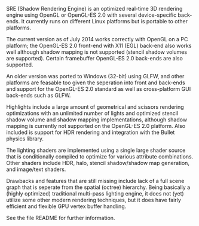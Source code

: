 SRE (Shadow Rendering Engine) is an optimized real-time 3D rendering
engine using OpenGL or OpenGL-ES 2.0 with several device-specific
back-ends. It currently runs on different Linux platforms but is
portable to other platforms.

The current version as of July 2014 works correctly with OpenGL on a PC
platform; the OpenGL-ES 2.0 front-end with X11 (EGL) back-end
also works well although shadow mapping is not supported (stencil shadow
volumes are supported). Certain framebuffer OpenGL-ES 2.0 back-ends are
also supported.

An older version was ported to Windows (32-bit) using GLFW, and other
platforms are feasable too given the seperation into front and back-ends
and support for the OpenGL-ES 2.0 standard as well as cross-platform
GUI back-ends such as GLFW.

Highlights include a large amount of geometrical and scissors rendering
optimizations with an unlimited number of lights and optimized stencil
shadow volume and shadow mapping implementations, although shadow
mapping is currently not supported on the OpenGL-ES 2.0 platform. Also
included is support for HDR rendering and integration with the Bullet
physics library.

The lighting shaders are implemented using a single large shader source
that is conditionally compiled to optimize for various attribute
combinations. Other shaders include HDR, halo, stencil shadow/shadow map
generation, and image/text shaders.

Drawbacks and features that are still missing include lack of a full
scene graph that is seperate from the spatial (octree) hierarchy. Being
basically a (highly optimized) traditional multi-pass lighting engine, it
does not (yet) utilize some other modern rendering techniques, but it does
have fairly efficient and flexible GPU vertex buffer handling.

See the file README for further information.
